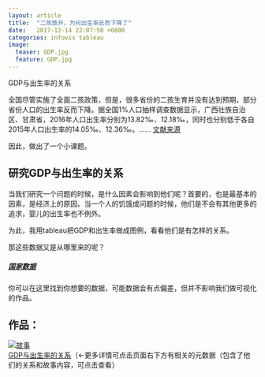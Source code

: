 ```yaml
---
layout: article
title:  "二孩放开，为何出生率反而下降了"
date:   2017-12-14 22:07:50 +0800
categories: infovis tableau
image:
  teaser: GDP.jpg
  feature: GDP.jpg
---
```

GDP与出生率的关系

全国尽管实施了全面二孩政策，但是，很多省份的二孩生育并没有达到预期，部分省份人口的出生率反而下降。据全国1%人口抽样调查数据显示，广西壮族自治区、甘肃省，2016年人口出生率分别为13.82‰、12.18‰，同时也分别低于各自2015年人口出生率的14.05‰、12.36‰。......  [文献来源](http://guancha.gmw.cn/2017-02/25/content_23822478.htm?tt_group_id=6390937637566529794)

因此，做出了一个小课题。
## 研究GDP与出生率的关系
当我们研究一个问题的时候，是什么因素会影响到他们呢？首要的，也是最基本的因素，是经济上的原因。当一个人的饥饿成问题的时候，他们是不会有其他更多的追求，婴儿的出生率也不例外。

为此，我用tableau把GDP和出生率做成图例，看看他们是有怎样的关系。

那这些数据又是从哪里来的呢？

#####  [国家数据](http://data.stats.gov.cn/)
你可以在这里找到你想要的数据，可能数据会有点偏差，但并不影响我们做可视化的作品。

## 作品：
<div class='tableauPlaceholder' id='viz1515557962705' style='position: relative'><noscript><a href='#'><img alt='故事  ' src='https:&#47;&#47;public.tableau.com&#47;static&#47;images&#47;GD&#47;GDP_212&#47;sheet4&#47;1_rss.png' style='border: none' /></a></noscript><object class='tableauViz'  style='display:none;'><param name='host_url' value='https%3A%2F%2Fpublic.tableau.com%2F' /> <param name='embed_code_version' value='3' /> <param name='site_root' value='' /><param name='name' value='GDP_212&#47;sheet4' /><param name='tabs' value='no' /><param name='toolbar' value='yes' /><param name='static_image' value='https:&#47;&#47;public.tableau.com&#47;static&#47;images&#47;GD&#47;GDP_212&#47;sheet4&#47;1.png' /> <param name='animate_transition' value='yes' /><param name='display_static_image' value='yes' /><param name='display_spinner' value='yes' /><param name='display_overlay' value='yes' /><param name='display_count' value='yes' /></object></div><script type='text/javascript'>var divElement = document.getElementById('viz1515557962705');var vizElement = divElement.getElementsByTagName('object')[0];vizElement.style.width='1016px';vizElement.style.height='991px';var scriptElement = document.createElement('script')scriptElement.src = 'https://public.tableau.com/javascripts/api/viz_v1.js';vizElement.parentNode.insertBefore(scriptElement, vizElement);</script>
<a href="https://public.tableau.com/profile/.25311013#!/vizhome/GDP_212/sheet3" target="_blank">GDP与出生率的关系</a>（←更多详情可点击页面右下方有相关的元数据（包含了他们的关系和故事内容，可点击查看）